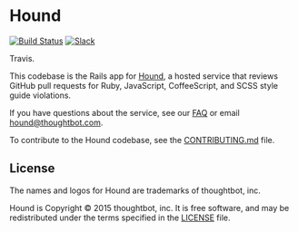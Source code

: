 # Hound

[![Build Status](https://circleci.com/gh/thoughtbot/hound/tree/master.svg?style=svg)](https://circleci.com/gh/thoughtbot/hound/tree/master)
[![Slack](http://slack.houndci.com/badge.svg)](http://slack.houndci.com)

Travis. 

This codebase is the Rails app for
[Hound](http://houndci.com),
a hosted service
that reviews GitHub pull requests
for Ruby, JavaScript, CoffeeScript, and SCSS
style guide violations.

If you have questions about the service,
see our [FAQ] or email [hound@thoughtbot.com].

To contribute to the Hound codebase,
see the [CONTRIBUTING.md] file.

[FAQ]: https://houndci.com/faq
[hound@thoughtbot.com]: mailto:hound@thoughtbot.com
[CONTRIBUTING.md]: CONTRIBUTING.md

## License

The names and logos for Hound are trademarks of thoughtbot, inc.

Hound is Copyright © 2015 thoughtbot, inc.  It is free software, and may be
redistributed under the terms specified in the [LICENSE](LICENSE) file.
